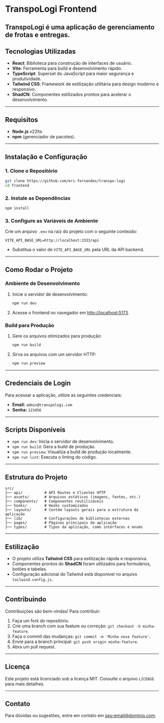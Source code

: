 # TranspoLogi Frontend

## **TranspoLogi** é uma aplicação de gerenciamento de frotas e entregas.

## **Tecnologias Utilizadas**

- **React**: Biblioteca para construção de interfaces de usuário.
- **Vite**: Ferramenta para build e desenvolvimento rápido.
- **TypeScript**: Superset do JavaScript para maior segurança e produtividade.
- **Tailwind CSS**: Framework de estilização utilitária para design moderno e responsivo.
- **ShadCN**: Componentes estilizados prontos para acelerar o desenvolvimento.

---

## **Requisitos**

- **Node.js** v22lts
- **npm** (gerenciador de pacotes).

---

## **Instalação e Configuração**

### **1. Clone o Repositório**

```bash
git clone https://github.com/eri-fernandes/transpo-logi
cd frontend
```

### **2. Instale as Dependências**

```bash
npm install
```

### **3. Configure as Variáveis de Ambiente**

Crie um arquivo `.env` na raiz do projeto com o seguinte conteúdo:

```env
VITE_API_BASE_URL=http://localhost:3333/api
```

- Substitua o valor de `VITE_API_BASE_URL` pela URL da API backend.

---

## **Como Rodar o Projeto**

### **Ambiente de Desenvolvimento**

1. Inicie o servidor de desenvolvimento:
   ```bash
   npm run dev
   ```
2. Acesse o frontend no navegador em [http://localhost:5173](http://localhost:5173).

### **Build para Produção**

1. Gere os arquivos otimizados para produção:
   ```bash
   npm run build
   ```
2. Sirva os arquivos com um servidor HTTP:
   ```bash
   npm run preview
   ```

---

## **Credenciais de Login**

Para acessar a aplicação, utilize as seguintes credenciais:

- **Email:** `admin@transpologi.com`
- **Senha:** `123456`

---

## **Scripts Disponíveis**

- `npm run dev`: Inicia o servidor de desenvolvimento.
- `npm run build`: Gera a build de produção.
- `npm run preview`: Visualiza a build de produção localmente.
- `npm run lint`: Executa o linting do código.

---

## **Estrutura do Projeto**

```plaintext
src/
├── api/          # API Routes e Clientes HTTP
├── assets/       # Arquivos estáticos (imagens, fontes, etc.)
├── components/   # Componentes reutilizáveis
├── hooks/        # Hooks customizados
├── layouts/      # Contém layouts gerais para a estrutura da aplicação
├── lib/          # Configurações de bibliotecas externas
├── pages/        # Páginas principais da aplicação
├── types/        # Tipos da aplicação, como interfaces e enums

```

---

## **Estilização**

- O projeto utiliza **Tailwind CSS** para estilização rápida e responsiva.
- Componentes prontos do **ShadCN** foram utilizados para formulários, botões e tabelas.
- Configuração adicional do Tailwind está disponível no arquivo `tailwind.config.js`.

---

## **Contribuindo**

Contribuições são bem-vindas! Para contribuir:

1. Faça um fork do repositório.
2. Crie uma branch com sua feature ou correção: `git checkout -b minha-feature`.
3. Faça o commit das mudanças: `git commit -m 'Minha nova feature'`.
4. Envie para a branch principal: `git push origin minha-feature`.
5. Abra um pull request.

---

## **Licença**

Este projeto está licenciado sob a licença MIT. Consulte o arquivo `LICENSE` para mais detalhes.

---

## **Contato**

Para dúvidas ou sugestões, entre em contato em [seu-email@dominio.com](mailto:seu-email@dominio.com).
